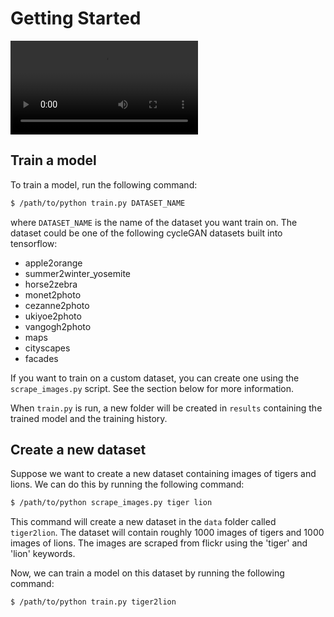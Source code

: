 # Getting Started

![](results/apple2orange_0/train.mp4)

## Train a model
To train a model, run the following command:
```bash
$ /path/to/python train.py DATASET_NAME
```
where `DATASET_NAME` is the name of the dataset you want train on. The dataset could be one of the following cycleGAN datasets built into tensorflow:
- apple2orange
- summer2winter_yosemite
- horse2zebra
- monet2photo
- cezanne2photo
- ukiyoe2photo
- vangogh2photo
- maps
- cityscapes
- facades

If you want to train on a custom dataset, you can create one using the `scrape_images.py` script. See the section below for more information.

When `train.py` is run, a new folder will be created in `results` containing the trained model and the training history.

## Create a new dataset
Suppose we want to create a new dataset containing images of tigers and lions. We can do this by running the following command:
```bash
$ /path/to/python scrape_images.py tiger lion
```
This command will create a new dataset in the `data` folder called `tiger2lion`. The dataset will contain roughly 1000 images of tigers and 1000 images of lions. The images are scraped from flickr using the 'tiger' and 'lion' keywords.

Now, we can train a model on this dataset by running the following command:
```bash
$ /path/to/python train.py tiger2lion
```